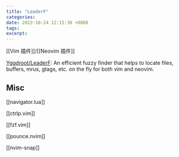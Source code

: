 ```yaml
---
title: "LeaderF"
categories: 
date: 2022-10-24 12:15:38 +0800
tags: 
excerpt: 
---
```


[[Vim 插件]]/[[Neovim 插件]]

[Yggdroot/LeaderF](https://github.com/Yggdroot/LeaderF): An efficient fuzzy finder that helps to locate files, buffers, mrus, gtags, etc. on the fly for both vim and neovim.


## Misc

[[navigator.lua]]

[[ctrlp.vim]]

[[fzf.vim]]

[[pounce.nvim]]

[[nvim-snap]]
